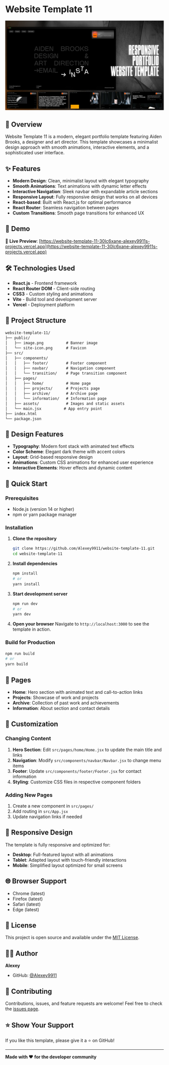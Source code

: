 # Website Template 11

![Banner](./public/image.png)

## 🌟 Overview

Website Template 11 is a modern, elegant portfolio template featuring Aiden Brooks, a designer and art director. This template showcases a minimalist design approach with smooth animations, interactive elements, and a sophisticated user interface.

## ✨ Features

- **Modern Design**: Clean, minimalist layout with elegant typography
- **Smooth Animations**: Text animations with dynamic letter effects
- **Interactive Navigation**: Sleek navbar with expandable article sections
- **Responsive Layout**: Fully responsive design that works on all devices
- **React-based**: Built with React.js for optimal performance
- **React Router**: Seamless navigation between pages
- **Custom Transitions**: Smooth page transitions for enhanced UX

## 🚀 Demo

🔗 **Live Preview**: [https://website-template-11-30lc6xane-alexey9911s-projects.vercel.app](https://website-template-11-30lc6xane-alexey9911s-projects.vercel.app)

## 🛠️ Technologies Used

- **React.js** - Frontend framework
- **React Router DOM** - Client-side routing
- **CSS3** - Custom styling and animations
- **Vite** - Build tool and development server
- **Vercel** - Deployment platform

## 📂 Project Structure

```
website-template-11/
├── public/
│   ├── image.png          # Banner image
│   └── site-icon.png      # Favicon
├── src/
│   ├── components/
│   │   ├── footer/        # Footer component
│   │   ├── navbar/        # Navigation component
│   │   └── transition/    # Page transition component
│   ├── pages/
│   │   ├── home/          # Home page
│   │   ├── projects/      # Projects page
│   │   ├── archive/       # Archive page
│   │   └── information/   # Information page
│   ├── assets/            # Images and static assets
│   └── main.jsx          # App entry point
├── index.html
└── package.json
```

## 🎨 Design Features

- **Typography**: Modern font stack with animated text effects
- **Color Scheme**: Elegant dark theme with accent colors
- **Layout**: Grid-based responsive design
- **Animations**: Custom CSS animations for enhanced user experience
- **Interactive Elements**: Hover effects and dynamic content

## 🚀 Quick Start

### Prerequisites

- Node.js (version 14 or higher)
- npm or yarn package manager

### Installation

1. **Clone the repository**
   ```bash
   git clone https://github.com/Alexey9911/website-template-11.git
   cd website-template-11
   ```

2. **Install dependencies**
   ```bash
   npm install
   # or
   yarn install
   ```

3. **Start development server**
   ```bash
   npm run dev
   # or
   yarn dev
   ```

4. **Open your browser**
   Navigate to `http://localhost:3000` to see the template in action.

### Build for Production

```bash
npm run build
# or
yarn build
```

## 📄 Pages

- **Home**: Hero section with animated text and call-to-action links
- **Projects**: Showcase of work and projects
- **Archive**: Collection of past work and achievements
- **Information**: About section and contact details

## 🔧 Customization

### Changing Content

1. **Hero Section**: Edit `src/pages/home/Home.jsx` to update the main title and links
2. **Navigation**: Modify `src/components/navbar/Navbar.jsx` to change menu items
3. **Footer**: Update `src/components/footer/Footer.jsx` for contact information
4. **Styling**: Customize CSS files in respective component folders

### Adding New Pages

1. Create a new component in `src/pages/`
2. Add routing in `src/App.jsx`
3. Update navigation links if needed

## 📱 Responsive Design

The template is fully responsive and optimized for:
- **Desktop**: Full-featured layout with all animations
- **Tablet**: Adapted layout with touch-friendly interactions
- **Mobile**: Simplified layout optimized for small screens

## 🌐 Browser Support

- Chrome (latest)
- Firefox (latest)
- Safari (latest)
- Edge (latest)

## 📝 License

This project is open source and available under the [MIT License](LICENSE).

## 👨‍💻 Author

**Alexey**
- GitHub: [@Alexey9911](https://github.com/Alexey9911)

## 🤝 Contributing

Contributions, issues, and feature requests are welcome! Feel free to check the [issues page](https://github.com/Alexey9911/website-template-11/issues).

## ⭐ Show Your Support

If you like this template, please give it a ⭐ on GitHub!

---

**Made with ❤️ for the developer community**
